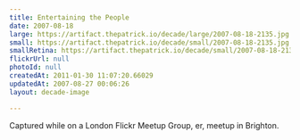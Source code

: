 ```yaml
---
title: Entertaining the People
date: 2007-08-18
large: https://artifact.thepatrick.io/decade/large/2007-08-18-2135.jpg
small: https://artifact.thepatrick.io/decade/small/2007-08-18-2135.jpg
smallRetina: https://artifact.thepatrick.io/decade/small/2007-08-18-2135@2x.jpg
flickrUrl: null
photoId: null
createdAt: 2011-01-30 11:07:20.66029
updatedAt: 2007-08-27 00:06:26
layout: decade-image

---
```

Captured while on a London Flickr Meetup Group, er, meetup in Brighton.
